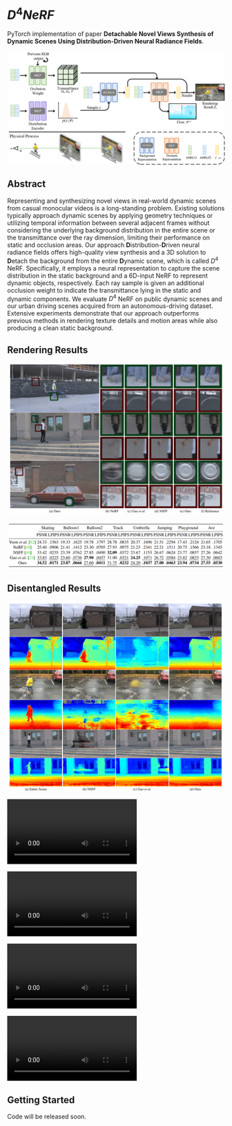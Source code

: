 # $D^4NeRF$

PyTorch implementation of paper **Detachable Novel Views Synthesis of Dynamic Scenes Using Distribution-Driven Neural Radiance Fields**.

![](demo/main.png)

## Abstract

Representing and synthesizing novel views in real-world dynamic scenes from casual monocular videos is a long-standing problem. Existing solutions typically approach dynamic scenes by applying geometry techniques or utilizing temporal information between several adjacent frames without considering the underlying background distribution in the entire scene or the transmittance over the ray dimension, limiting their performance on static and occlusion areas. Our approach **D**istribution-**D**riven neural radiance fields offers high-quality view synthesis and a 3D solution to **D**etach the background from the entire **D**ynamic scene, which is called $D^4$ NeRF. Specifically, it employs a neural representation to capture the scene distribution in the static background and a 6D-input NeRF to represent dynamic objects, respectively. Each ray sample is given an additional occlusion weight to indicate the transmittance lying in the static and dynamic components. We evaluate $D^4$ NeRF on public dynamic scenes and our urban driving scenes acquired from an autonomous-driving dataset. Extensive experiments demonstrate that our approach outperforms previous methods in rendering texture details and motion areas while also producing a clean static background. 

## Rendering Results

![](demo/fig1.png)

![](demo/fig3.png)

## Disentangled Results

![](demo/fig2.png)

![](demo/scene_ours.mp4)

![](demo/scenedepth_ours.mp4)

![](demo/back_ours.mp4)

![](demo/backdepth_ours.mp4)

## Getting Started

Code will be released soon.

